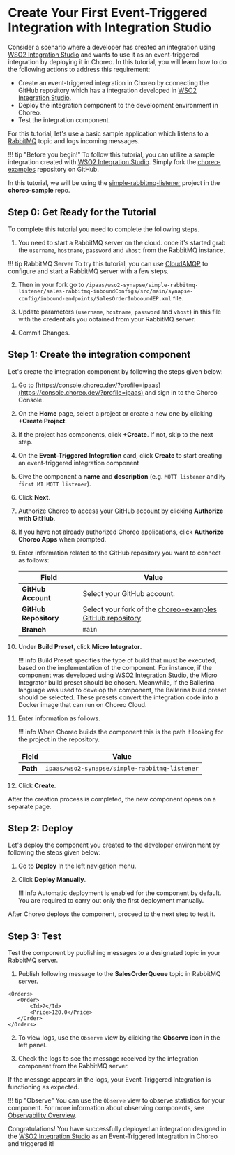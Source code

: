 # Create Your First Event-Triggered Integration with Integration Studio

Consider a scenario where a developer has created an integration using [WSO2 Integration Studio](https://wso2.com/integration/integration-studio/) and wants to use it as an event-triggered integration by deploying it in Choreo. In this tutorial, you will learn how to do the following actions to address this requirement:

- Create an event-triggered integration in Choreo by connecting the GitHub repository which has a integration developed in [WSO2 Integration Studio](https://wso2.com/integration/integration-studio/).
- Deploy the integration component to the development environment in Choreo.
- Test the integration component.

For this tutorial, let's use a basic sample application which listens to a [RabbitMQ](https://www.rabbitmq.com/) topic and logs incoming messages.

!!! tip "Before you begin!"
    To follow this tutorial, you can utilize a sample integration created with [WSO2 Integration Studio](https://wso2.com/integration/integration-studio/). Simply fork the [choreo-examples](https://github.com/wso2/choreo-examples) repository on GitHub.

In this tutorial, we will be using the [simple-rabbitmq-listener](https://github.com/wso2/choreo-examples/tree/main/ipaas/wso2-synapse/simple-rabbitmq-listener) project in the **choreo-sample** repo. 

## Step 0: Get Ready for the Tutorial
To complete this tutorial you need to complete the following steps.

1. You need to start a RabbitMQ server on the cloud. once it's started grab the `username`, `hostname`, `password` and `vhost` from the RabbitMQ instance. 

!!! tip RabbitMQ Server
    To try this tutorial, you can use [CloudAMQP](https://www.cloudamqp.com/) to configure and start a RabbitMQ server with a few steps.

2. Then in your fork go to `/ipaas/wso2-synapse/simple-rabbitmq-listener/sales-rabbitmq-inboundConfigs/src/main/synapse-config/inbound-endpoints/SalesOrderInbooundEP.xml` file.

3. Update parameters (`username`, `hostname`, `password` and `vhost`) in this file with the credentials you obtained from your RabbitMQ server. 
4. Commit Changes.

## Step 1: Create the integration component

Let's create the integration component by following the steps given below:

1. Go to [https://console.choreo.dev/?profile=ipaas](https://console.choreo.dev/?profile=ipaas) and sign in to the Choreo Console.

2. On the **Home** page, select a project or create a new one by clicking **+Create Project**.

3. If the project has components, click **+Create**. If not, skip to the next step.

4. On the **Event-Triggered Integration** card, click **Create** to start creating an event-triggered integration component

5. Give the component a **name** and **description** (e.g. `MQTT listener` and `My first MI MQTT listener`).

6. Click **Next**.

7. Authorize Choreo to access your GitHub account by clicking **Authorize with GitHub**.

8. If you have not already authorized Choreo applications, click **Authorize Choreo Apps** when prompted.

9.  Enter information related to the GitHub repository you want to connect as follows:

     | **Field**             | **Value**                                                                                             |
     |-----------------------|-------------------------------------------------------------------------------------------------------|
     | **GitHub Account**    | Select your GitHub account.                                                                           |
     | **GitHub Repository** | Select your fork of the [choreo-examples GitHub repository](https://github.com/wso2/choreo-examples). |
     | **Branch**            | `main`                                                                                                |

10. Under **Build Preset**, click **Micro Integrator**.

     !!! info
        Build Preset specifies the type of build that must be executed, based on the implementation of the component. For instance, if the component was developed using [WSO2 Integration Studio](https://wso2.com/integration/integration-studio/), the Micro Integrator build preset should be chosen. Meanwhile, if the Ballerina language was used to develop the component, the Ballerina build preset should be selected. These presets convert the integration code into a Docker image that can run on Choreo Cloud.


11. Enter information as follows.

    !!! info
         When Choreo builds the component this is the path it looking for the project in the repository.

     | **Field**             | **Value**                                      |
     |-----------------------|------------------------------------------------|
     | **Path**              | `ipaas/wso2-synapse/simple-rabbitmq-listener`              |
 
12. Click **Create**.

After the creation process is completed, the new component opens on a separate page.

## Step 2: Deploy

Let's deploy the component you created to the developer environment by following the steps given below:

1. Go to **Deploy** In the left navigation menu.

2. Click **Deploy Manually**.

    !!! info
        Automatic deployment is enabled for the component by default. You are required to carry out only the first deployment manually.

After Choreo deploys the component, proceed to the next step to test it.

## Step 3: Test

Test the component by publishing messages to a designated topic in your RabbitMQ server.
 
1. Publish following message to the **SalesOrderQueue** topic in RabbitMQ server.

```
<Orders>
   <Order>
       <Id>2</Id>
       <Price>120.0</Price>
   </Order>
</Orders>
```

2. To view logs, use the `Observe` view by clicking the **Observe** icon in the left panel.

3. Check the logs to see the message received by the integration component from the RabbitMQ server. 

If the message appears in the logs, your Event-Triggered Integration is functioning as expected.

!!! tip "Observe"
    You can use the `Observe` view to observe statistics for your component. For more information about observing components, see [Observability Overview](../../observe-and-analyze/observe/observability-overview.md).


Congratulations! You have successfully deployed an integration designed in the [WSO2 Integration Studio](https://wso2.com/integration/integration-studio/) as an Event-Triggered Integration in Choreo and triggered it!


